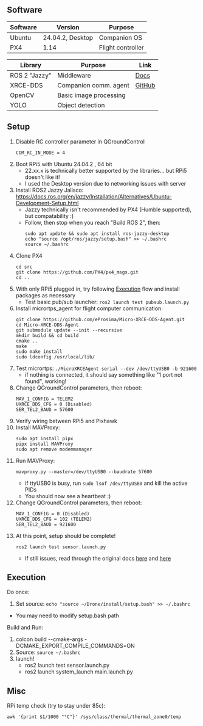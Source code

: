 ## Software
| Software   |Version           | Purpose             |
|------------|------------------|---------------------|
| Ubuntu     | 24.04.2, Desktop | Companion OS        |
| PX4        | 1.14             | Flight controller   |

| Library       | Purpose                 | Link                                                                      |
|---------------|-------------------------|---------------------------------------------------------------------------|
| ROS 2 "Jazzy" | Middleware              | [Docs](https://docs.ros.org/en/jazzy/Releases/Release-Jazzy-Jalisco.html) |
| XRCE-DDS      | Companion comm. agent   | [GitHub](https://github.com/eProsima/Micro-XRCE-DDS-Agent)                |
| OpenCV        | Basic image processing  |
| YOLO          | Object detection        |

## Setup
1. Disable RC controller parameter in QGroundControl
    ```
    COM_RC_IN_MODE = 4
    ```
2. Boot RPi5 with Ubuntu 24.04.2 , 64 bit
    - 22.xx.x is technically better supported by the libraries... but RPi5 doesn't like it!
    - I used the Desktop version due to networking issues with server
2. Install ROS2 Jazzy Jalisco: https://docs.ros.org/en/jazzy/Installation/Alternatives/Ubuntu-Development-Setup.html
    - Jazzy technically isn't recommended by PX4 (Humble supported), but compatability :)
    - Follow, then stop when you reach "Build ROS 2", then: 
      ```
      sudo apt update && sudo apt install ros-jazzy-desktop
      echo "source /opt/ros/jazzy/setup.bash" >> ~/.bashrc
      source ~/.bashrc
      ```
3. Clone PX4
    ```
    cd src
    git clone https://github.com/PX4/px4_msgs.git
    cd ..
    ```
4. With only RPi5 plugged in, try following [Execution](#Execution) flow and install packages as necessary 
    - Test basic pub/sub launcher: ```ros2 launch test pubsub.launch.py```
5. Install micrortps_agent for flight computer communication:
    ```
    git clone https://github.com/eProsima/Micro-XRCE-DDS-Agent.git
    cd Micro-XRCE-DDS-Agent
    git submodule update --init --recursive
    mkdir build && cd build
    cmake ..
    make
    sudo make install
    sudo ldconfig /usr/local/lib/
    ```
6. Test micrortps: ```./MicroXRCEAgent serial --dev /dev/ttyUSB0 -b 921600```
    - if nothing is connected, it should say something like "1 port not found", working!
7. Change QGroundControl parameters, then reboot:
    ```
    MAV_1_CONFIG = TELEM2
    UXRCE_DDS_CFG = 0 (Disabled)
    SER_TEL2_BAUD = 57600
    ```
8. Verify wiring between RPi5 and Pixhawk
9. Install MAVProxy:
    ```
    sudo apt install pipx
    pipx install MAVProxy
    sudo apt remove modemmanager
    ```
10. Run MAVProxy:
    ```
    mavproxy.py --master=/dev/ttyUSB0 --baudrate 57600
    ```
    - if ttyUSB0 is busy, run ```sudo lsof /dev/ttyUSB0``` and kill the active PIDs
    - You should now see a heartbeat :)
11. Change QGroundControl parameters, then reboot:
    ```
    MAV_1_CONFIG = 0 (Disabled)
    UXRCE_DDS_CFG = 102 (TELEM2)
    SER_TEL2_BAUD = 921600
    ```
12. At this point, setup should be complete!
    ```
    ros2 launch test sensor.launch.py
    ```
    - If still issues, read through the original docs [here](https://docs.px4.io/main/en/companion_computer/pixhawk_rpi.html) and [here](https://docs.px4.io/main/en/companion_computer/pixhawk_companion.html)

## Execution
Do once:
1. Set source:  ```echo "source ~/Drone/install/setup.bash" >> ~/.bashrc```
  - You may need to modify setup.bash path

Build and Run:
1. colcon build --cmake-args -DCMAKE_EXPORT_COMPILE_COMMANDS=ON
2. Source: ```source ~/.bashrc```
3. launch!
     - ros2 launch test sensor.launch.py
     - ros2 launch system_launch main.launch.py

## Misc
RPi temp check (try to stay under 85c):
```
awk '{print $1/1000 "°C"}' /sys/class/thermal/thermal_zone0/temp
```